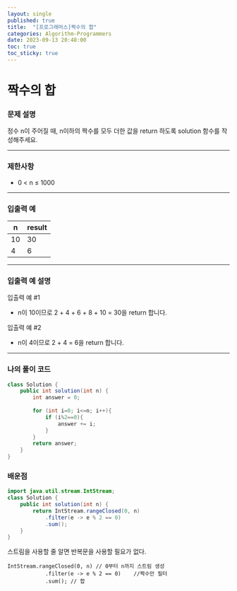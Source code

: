 ```yaml
---
layout: single
published: true
title:  "[프로그래머스]짝수의 합"
categories: Algorithm-Programmers
date: 2023-09-13 20:48:00
toc: true
toc_sticky: true
---
```


# 짝수의 합

### 문제 설명

정수 n이 주어질 때, n이하의 짝수를 모두 더한 값을 return 하도록 solution 함수를 작성해주세요.

----------------

### 제한사항

* 0 < n ≤ 1000

----------------

### 입출력 예



|n	|result|
|---|---|
|10	|30|
|4	|6|

  
----------------
### 입출력 예 설명

입출력 예 #1  

* n이 10이므로 2 + 4 + 6 + 8 + 10 = 30을 return 합니다.
  

입출력 예 #2  

* n이 4이므로 2 + 4 = 6을 return 합니다.



----------------

### 나의 풀이 코드

```java
class Solution {
    public int solution(int n) {
        int answer = 0;
        
        for (int i=0; i<=n; i++){
            if (i%2==0){
                answer += i;
            }
        }
        return answer;
    }
}
```
<p>

</p>



### 배운점

```java
import java.util.stream.IntStream;
class Solution {
    public int solution(int n) {
        return IntStream.rangeClosed(0, n)
            .filter(e -> e % 2 == 0)
            .sum();
    }
}
```

<p>
스트림을 사용할 줄 알면 반복문을 사용할 필요가 없다.
</p>

```
IntStream.rangeClosed(0, n) // 0부터 n까지 스트림 생성  
            .filter(e -> e % 2 == 0)    //짝수만 필터  
            .sum(); // 합   
```